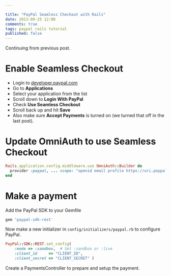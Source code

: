 ```yaml
---

title: "PayPal Seamless Checkout with Rails"
date: 2013-09-25 12:00
comments: true
tags: paypal rails tutorial
published: false
---
```


Continuing from previous post.

# Enable Seamless Checkout

* Login to [developer.paypal.com](http://developer.paypal.com)
* Go to **Applications**
* Select your application from the list
* Scroll down to **Login With PayPal**
* Check **Use Seamless Checkout**
* Scroll back up and hit **Save**
* Also make sure **Accept Payments** is turned on (we turned that off in the last post).

# Update OmniAuth to use Seamless Checkout

```ruby
Rails.application.config.middleware.use OmniAuth::Builder do
  provider :paypal, ... scope: "openid email profile https://uri.paypal.com/services/expresscheckout"
end
```

# Make a payment

Add the PayPal SDK to your Gemfile

```ruby
gem 'paypal-sdk-rest'
```

Now make a new initializer in `config/initializers/paypal.rb` to configure PayPal.

```ruby
PayPal::SDK::REST.set_config(
    :mode => :sandbox,  # Set :sandbox or :live
    :client_id     => "CLIENT_ID",
    :client_secret => "CLIENT_SECRET" )
```

Create a PaymentsController to prepare and setup the payment.

```ruby

```


